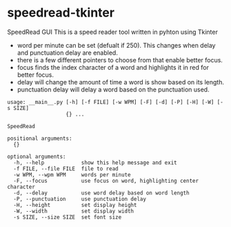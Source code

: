 # speedread-tkinter

SpeedRead GUI
This is a speed reader tool written in pyhton using Tkinter

- word per minute can be set (defualt if 250). This changes when delay and punctuation delay are enabled.
- there is a few different pointers to choose from that enable better focus.
- focus finds the index character of a word and highlights it in red for better focus.
- delay will change the amount of time a word is show based on its length.
- punctuation delay will delay a word based on the punctuation used.

```
usage: __main__.py [-h] [-f FILE] [-w WPM] [-F] [-d] [-P] [-H] [-W] [-s SIZE]
                   {} ...

SpeedRead

positional arguments:
  {}

optional arguments:
  -h, --help            show this help message and exit
  -f FILE, --file FILE  file to read
  -w WPM, --wpm WPM     words per minute
  -F, --focus           use focus on word, highlighting center character
  -d, --delay           use word delay based on word length
  -P, --punctuation     use punctuation delay
  -H, --height          set display height
  -W, --width           set display width
  -s SIZE, --size SIZE  set font size
```
